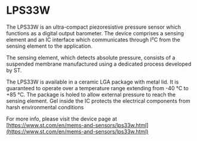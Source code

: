# LPS33W

The LPS33W is an ultra-compact piezoresistive pressure sensor which functions
as a digital output barometer. The device comprises a sensing element and an IC
interface which communicates through I²C from the sensing element to the
application.

The sensing element, which detects absolute pressure, consists of a suspended
membrane manufactured using a dedicated process developed by ST.

The LPS33W is available in a ceramic LGA package with metal lid. It is
guaranteed to operate over a temperature range extending from -40 °C to +85 °C.
The package is holed to allow external pressure to reach the sensing element.
Gel inside the IC protects the electrical components from harsh environmental
conditions

For more info, please visit the device page at [https://www.st.com/en/mems-and-sensors/lps33w.html](https://www.st.com/en/mems-and-sensors/lps33w.html)

